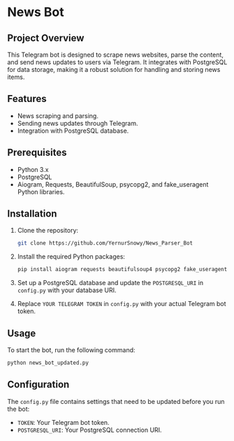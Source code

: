 # News Bot

## Project Overview
This Telegram bot is designed to scrape news websites, parse the content, and send news updates to users via Telegram. It integrates with PostgreSQL for data storage, making it a robust solution for handling and storing news items.

## Features
- News scraping and parsing.
- Sending news updates through Telegram.
- Integration with PostgreSQL database.

## Prerequisites
- Python 3.x
- PostgreSQL
- Aiogram, Requests, BeautifulSoup, psycopg2, and fake_useragent Python libraries.

## Installation

1. Clone the repository:
   ```bash
   git clone https://github.com/YernurSnowy/News_Parser_Bot
   ```
2. Install the required Python packages:
   ```bash
   pip install aiogram requests beautifulsoup4 psycopg2 fake_useragent
   ```
3. Set up a PostgreSQL database and update the `POSTGRESQL_URI` in `config.py` with your database URI.

4. Replace `YOUR TELEGRAM TOKEN` in `config.py` with your actual Telegram bot token.

## Usage
To start the bot, run the following command:
```bash
python news_bot_updated.py
```

## Configuration
The `config.py` file contains settings that need to be updated before you run the bot:
- `TOKEN`: Your Telegram bot token.
- `POSTGRESQL_URI`: Your PostgreSQL connection URI.
